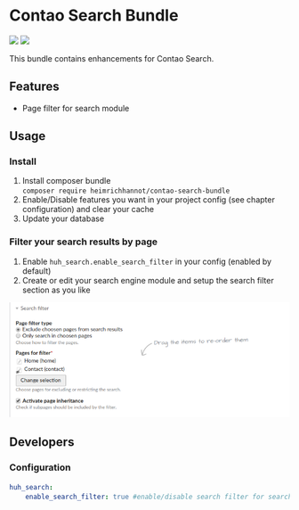 # Contao Search Bundle

[![](https://img.shields.io/packagist/v/heimrichhannot/contao-search-bundle.svg)](https://packagist.org/packages/heimrichhannot/contao-search-bundle)
[![](https://img.shields.io/packagist/dt/heimrichhannot/contao-search-bundle.svg)](https://packagist.org/packages/heimrichhannot/contao-search-bundle)

This bundle contains enhancements for Contao Search.

## Features
* Page filter for search module

## Usage

### Install

1. Install composer bundle   
    `composer require heimrichhannot/contao-search-bundle`
1. Enable/Disable features you want in your project config (see chapter configuration) and clear your cache
1. Update your database

### Filter your search results by page

1. Enable `huh_search.enable_search_filter` in your config (enabled by default)
1. Create or edit your search engine module and setup the search filter section as you like

![Search engine module filter section](docs/images/screenshot_page_filter_module.png)

## Developers

### Configuration

```yaml
huh_search:
    enable_search_filter: true #enable/disable search filter for search module (defaults: true)
```

